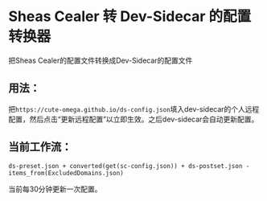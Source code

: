 # Sheas Cealer 转 Dev-Sidecar 的配置转换器

把Sheas Cealer的配置文件转换成Dev-Sidecar的配置文件

## 用法：
把`https://cute-omega.github.io/ds-config.json`填入dev-sidecar的个人远程配置，然后点击“更新远程配置”以立即生效。之后dev-sidecar会自动更新配置。

## 当前工作流：

`ds-preset.json + converted(get(sc-config.json)) + ds-postset.json - items_from(ExcludedDomains.json)`

当前每30分钟更新一次配置。
